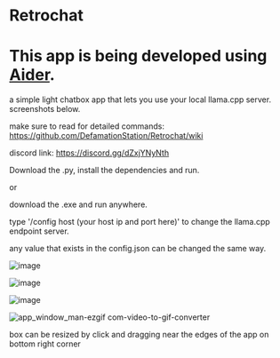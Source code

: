 # Retrochat

# This app is being developed using [Aider](https://aider.chat/). 

a simple light chatbox app that lets you use your local llama.cpp server. screenshots below.

make sure to read for detailed commands: https://github.com/DefamationStation/Retrochat/wiki

discord link: https://discord.gg/dZxjYNyNth

Download the .py, install the dependencies and run.

or 

download the .exe and run anywhere.

type '/config host (your host ip and port here)' to change the llama.cpp endpoint server.

any value that exists in the config.json can be changed the same way.

![image](https://github.com/DefamationStation/Retrochat/assets/82258900/8cfc0087-aa33-4e58-9903-0abe049387da)

![image](https://github.com/DefamationStation/Retrochat/assets/82258900/1ada054d-de2f-4f6d-9eb4-a0a34f3214da)

![image](https://github.com/DefamationStation/Retrochat/assets/82258900/f9f9cfa9-e81e-4d3a-963a-6e7eeb3f90d9)

![app_window_man-ezgif com-video-to-gif-converter](https://github.com/DefamationStation/Retrochat/assets/82258900/0e0b9b75-3c21-4c94-83ae-e22a0e34fe84)

box can be resized by click and dragging near the edges of the app on bottom right corner
